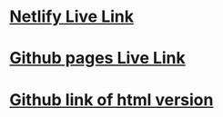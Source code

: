 # [Netlify Live Link](https://w7d4-hw-react-fashion-blog.netlify.app/)

# [Github pages Live Link](https://delfinagist.github.io/FashionBlog/)

# [Github link of html version](https://github.com/DelfinaGist/FashionBlog)